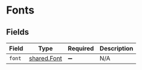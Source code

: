 # Fonts


## Fields

| Field                                             | Type                                              | Required                                          | Description                                       |
| ------------------------------------------------- | ------------------------------------------------- | ------------------------------------------------- | ------------------------------------------------- |
| `font`                                            | [shared.Font](../../../sdk/models/shared/font.md) | :heavy_minus_sign:                                | N/A                                               |